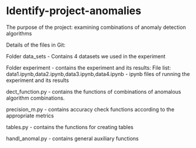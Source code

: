 # Identify-project-anomalies

The purpose of the project: examining combinations of anomaly detection algorithms

Details of the files in Git:

Folder data_sets - Contains 4 datasets we used in the experiment

Folder experiment - contains the experiment and its results:
File list:
data1.ipynb,data2.ipynb,data3.ipynb,data4.ipynb - ipynb files of running the experiment and its results

dect_function.py  - contains the functions of combinations of anomalous algorithm combinations.

precision_m.py - contains accuracy check functions according to the appropriate metrics

tables.py - contains the functions for creating tables

handl_anomal.py - contains general auxiliary functions


